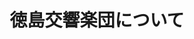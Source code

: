 ---
title: "徳島交響楽団について"
description: "徳島交響楽団のこれまでについてご紹介します。"
bg_image: "images/49-1-2.jpg"
draft: false
---